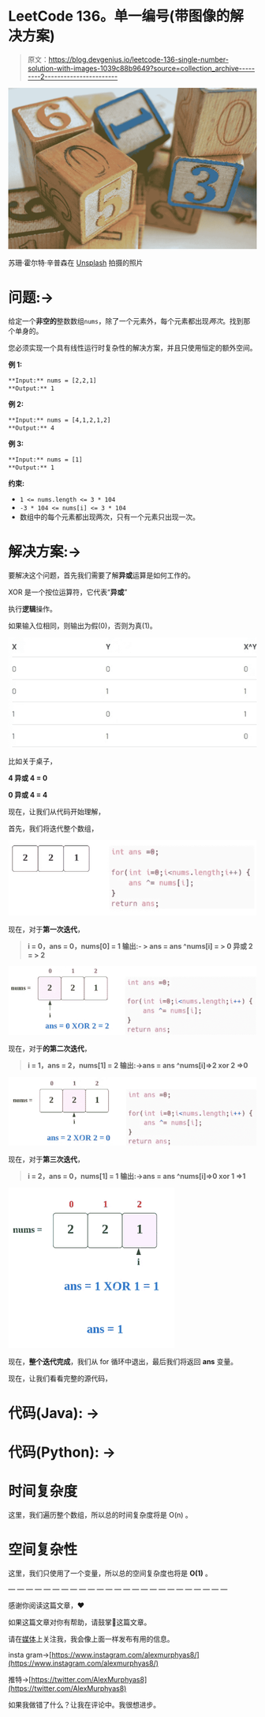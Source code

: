 # LeetCode 136。单一编号(带图像的解决方案)

> 原文：<https://blog.devgenius.io/leetcode-136-single-number-solution-with-images-1039c88b9649?source=collection_archive---------2----------------------->

![](img/444a79b6515a241eb135ad995e167c5e.png)

苏珊·霍尔特·辛普森在 [Unsplash](https://unsplash.com?utm_source=medium&utm_medium=referral) 拍摄的照片

# 问题:→

给定一个**非空的**整数数组`nums`，除了一个元素外，每个元素都出现*两次*。找到那个单身的。

您必须实现一个具有线性运行时复杂性的解决方案，并且只使用恒定的额外空间。

**例 1:**

```
**Input:** nums = [2,2,1]
**Output:** 1
```

**例 2:**

```
**Input:** nums = [4,1,2,1,2]
**Output:** 4
```

**例 3:**

```
**Input:** nums = [1]
**Output:** 1
```

**约束:**

*   `1 <= nums.length <= 3 * 104`
*   `-3 * 104 <= nums[i] <= 3 * 104`
*   数组中的每个元素都出现两次，只有一个元素只出现一次。

# 解决方案:→

要解决这个问题，首先我们需要了解**异或**运算是如何工作的。

XOR 是一个按位运算符，它代表“**异或**”

执行**逻辑**操作。

如果输入位相同，则输出为假(0)，否则为真(1)。

![](img/ba9501f43d017df0db5c878906185965.png)

比如关于桌子，

**4 异或 4 = 0**

**0 异或 4 = 4**

现在，让我们从代码开始理解，

首先，我们将迭代整个数组，

![](img/14d4d41624572e4c29a2a13aa7823d35.png)

现在，对于**第一次迭代**，

> **i = 0，ans = 0，nums[0] = 1
> 输出:- > ans = ans ^nums[i] = > 0 异或 2 = > 2**

![](img/e25acb94da8d1614d1d87d2edddccc02.png)

现在，对于**的第二次迭代**，

> **i = 1，ans = 2，nums[1] = 2
> 输出:->ans = ans ^nums[i]=>2 xor 2 =>0**

![](img/ca95024e69d16895bfb2b64a01812b86.png)

现在，对于**第三次迭代**，

> **i = 2，ans = 0，nums[1] = 1
> 输出:->ans = ans ^nums[i]=>0 xor 1 =>1**

![](img/f951acbaa807e4e147acf240aa4f465c.png)

现在，**整个迭代完成**，我们从 for 循环中退出，最后我们将返回 **ans** 变量。

现在，让我们看看完整的源代码，

# 代码(Java): →

# 代码(Python): →

# 时间复杂度

这里，我们遍历整个数组，所以总的时间复杂度将是 O(n) 。

# 空间复杂性

这里，我们只使用了一个变量，所以总的空间复杂度也将是 **O(1)** 。

— — — — — — — — — — — — — — — — — — — — — — — — —

感谢你阅读这篇文章，❤

如果这篇文章对你有帮助，请鼓掌👏这篇文章。

请在[媒体](https://medium.com/@alexmurphyas8)上关注我，我会像上面一样发布有用的信息。

insta gram→[https://www.instagram.com/alexmurphyas8/](https://www.instagram.com/alexmurphyas8/)

推特→[https://twitter.com/AlexMurphyas8](https://twitter.com/AlexMurphyas8)

如果我做错了什么？让我在评论中。我很想进步。